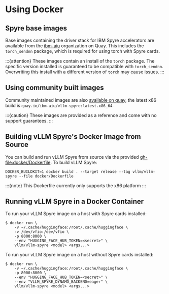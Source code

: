 # Using Docker

<!--
TODO: Add section on RHOAI officially supported images, once they exist
!-->

## Spyre base images

Base images containing the driver stack for IBM Spyre accelerators are available from the [ibm-aiu](https://quay.io/repository/ibm-aiu/base?tab=tags) organization on Quay. This includes the `torch_sendnn` package, which is required for using torch with Spyre cards.

:::{attention}
These images contain an install of the `torch` package. The specific version installed is guaranteed to be compatible with `torch_sendnn`. Overwriting this install with a different version of `torch` may cause issues.
:::

## Using community built images

Community maintained images are also [available on quay](https://quay.io/repository/ibm-aiu/vllm-spyre?tab=tags), the latest x86 build is `quay.io/ibm-aiu/vllm-spyre:latest.x86_64`.

:::{caution}
These images are provided as a reference and come with no support guarantees.
:::

## Building vLLM Spyre's Docker Image from Source

You can build and run vLLM Spyre from source via the provided <gh-file:docker/Dockerfile>. To build vLLM Spyre:

```shell
DOCKER_BUILDKIT=1 docker build . --target release --tag vllm/vllm-spyre --file docker/Dockerfile
```

:::{note}
This Dockerfile currently only supports the x86 platform
:::

## Running vLLM Spyre in a Docker Container

To run your vLLM Spyre image on a host with Spyre cards installed:

```shell
$ docker run \
    -v ~/.cache/huggingface:/root/.cache/huggingface \
    -v /dev/vfio:/dev/vfio \
    -p 8000:8000 \
    --env "HUGGING_FACE_HUB_TOKEN=<secret>" \
    vllm/vllm-spyre <model> <args...>
```

To run your vLLM Spyre image on a host without Spyre cards installed:

```shell
$ docker run \
    -v ~/.cache/huggingface:/root/.cache/huggingface \
    -p 8000:8000 \
    --env "HUGGING_FACE_HUB_TOKEN=<secret>" \
    --env "VLLM_SPYRE_DYNAMO_BACKEND=eager" \
    vllm/vllm-spyre <model> <args...>
```
